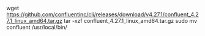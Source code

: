 wget https://github.com/confluentinc/cli/releases/download/v4.27.1/confluent_4.27.1_linux_amd64.tar.gz
tar -xzf confluent_4.27.1_linux_amd64.tar.gz
sudo mv confluent /usr/local/bin/
